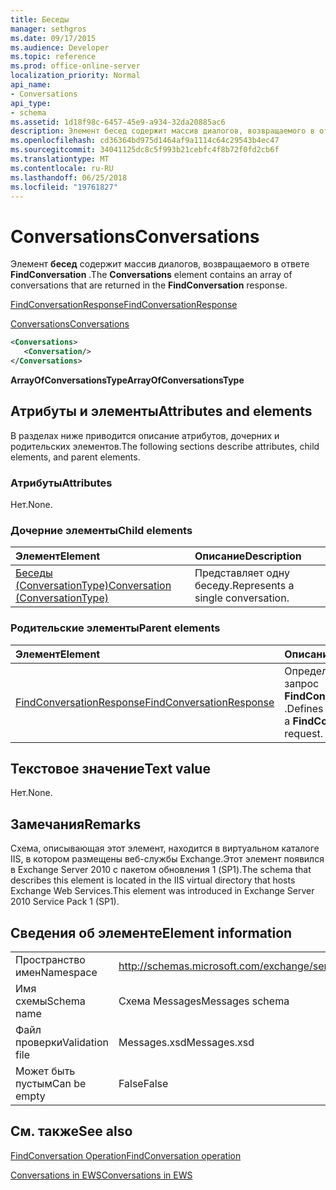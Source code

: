 ```yaml
---
title: Беседы
manager: sethgros
ms.date: 09/17/2015
ms.audience: Developer
ms.topic: reference
ms.prod: office-online-server
localization_priority: Normal
api_name:
- Conversations
api_type:
- schema
ms.assetid: 1d18f98c-6457-45e9-a934-32da20885ac6
description: Элемент бесед содержит массив диалогов, возвращаемого в ответе FindConversation.
ms.openlocfilehash: cd36364bd975d1464af9a1114c64c29543b4ec47
ms.sourcegitcommit: 34041125dc8c5f993b21cebfc4f8b72f0fd2cb6f
ms.translationtype: MT
ms.contentlocale: ru-RU
ms.lasthandoff: 06/25/2018
ms.locfileid: "19761827"
---
```

# <a name="conversations"></a><span data-ttu-id="f604b-103">Conversations</span><span class="sxs-lookup"><span data-stu-id="f604b-103">Conversations</span></span>

<span data-ttu-id="f604b-104">Элемент **бесед** содержит массив диалогов, возвращаемого в ответе **FindConversation** .</span><span class="sxs-lookup"><span data-stu-id="f604b-104">The **Conversations** element contains an array of conversations that are returned in the **FindConversation** response.</span></span> 
  
[<span data-ttu-id="f604b-105">FindConversationResponse</span><span class="sxs-lookup"><span data-stu-id="f604b-105">FindConversationResponse</span></span>](findconversationresponse.md)
  
[<span data-ttu-id="f604b-106">Conversations</span><span class="sxs-lookup"><span data-stu-id="f604b-106">Conversations</span></span>](conversations-ex15websvcsotherref.md)
  
```xml
<Conversations>
   <Conversation/>
</Conversations>
```

 <span data-ttu-id="f604b-107">**ArrayOfConversationsType**</span><span class="sxs-lookup"><span data-stu-id="f604b-107">**ArrayOfConversationsType**</span></span>
## <a name="attributes-and-elements"></a><span data-ttu-id="f604b-108">Атрибуты и элементы</span><span class="sxs-lookup"><span data-stu-id="f604b-108">Attributes and elements</span></span>

<span data-ttu-id="f604b-109">В разделах ниже приводится описание атрибутов, дочерних и родительских элементов.</span><span class="sxs-lookup"><span data-stu-id="f604b-109">The following sections describe attributes, child elements, and parent elements.</span></span>
  
### <a name="attributes"></a><span data-ttu-id="f604b-110">Атрибуты</span><span class="sxs-lookup"><span data-stu-id="f604b-110">Attributes</span></span>

<span data-ttu-id="f604b-111">Нет.</span><span class="sxs-lookup"><span data-stu-id="f604b-111">None.</span></span>
  
### <a name="child-elements"></a><span data-ttu-id="f604b-112">Дочерние элементы</span><span class="sxs-lookup"><span data-stu-id="f604b-112">Child elements</span></span>

|<span data-ttu-id="f604b-113">**Элемент**</span><span class="sxs-lookup"><span data-stu-id="f604b-113">**Element**</span></span>|<span data-ttu-id="f604b-114">**Описание**</span><span class="sxs-lookup"><span data-stu-id="f604b-114">**Description**</span></span>|
|:-----|:-----|
|[<span data-ttu-id="f604b-115">Беседы (ConversationType)</span><span class="sxs-lookup"><span data-stu-id="f604b-115">Conversation (ConversationType)</span></span>](conversation-conversationtype.md) <br/> |<span data-ttu-id="f604b-116">Представляет одну беседу.</span><span class="sxs-lookup"><span data-stu-id="f604b-116">Represents a single conversation.</span></span>  <br/> |
   
### <a name="parent-elements"></a><span data-ttu-id="f604b-117">Родительские элементы</span><span class="sxs-lookup"><span data-stu-id="f604b-117">Parent elements</span></span>

|<span data-ttu-id="f604b-118">**Элемент**</span><span class="sxs-lookup"><span data-stu-id="f604b-118">**Element**</span></span>|<span data-ttu-id="f604b-119">**Описание**</span><span class="sxs-lookup"><span data-stu-id="f604b-119">**Description**</span></span>|
|:-----|:-----|
|[<span data-ttu-id="f604b-120">FindConversationResponse</span><span class="sxs-lookup"><span data-stu-id="f604b-120">FindConversationResponse</span></span>](findconversationresponse.md) <br/> |<span data-ttu-id="f604b-121">Определяет ответ на запрос **FindConversation** .</span><span class="sxs-lookup"><span data-stu-id="f604b-121">Defines a response to a **FindConversation** request.</span></span>  <br/> |
   
## <a name="text-value"></a><span data-ttu-id="f604b-122">Текстовое значение</span><span class="sxs-lookup"><span data-stu-id="f604b-122">Text value</span></span>

<span data-ttu-id="f604b-123">Нет.</span><span class="sxs-lookup"><span data-stu-id="f604b-123">None.</span></span>
  
## <a name="remarks"></a><span data-ttu-id="f604b-124">Замечания</span><span class="sxs-lookup"><span data-stu-id="f604b-124">Remarks</span></span>

<span data-ttu-id="f604b-125">Схема, описывающая этот элемент, находится в виртуальном каталоге IIS, в котором размещены веб-службы Exchange.Этот элемент появился в Exchange Server 2010 с пакетом обновления 1 (SP1).</span><span class="sxs-lookup"><span data-stu-id="f604b-125">The schema that describes this element is located in the IIS virtual directory that hosts Exchange Web Services.This element was introduced in Exchange Server 2010 Service Pack 1 (SP1).</span></span>
  
## <a name="element-information"></a><span data-ttu-id="f604b-126">Сведения об элементе</span><span class="sxs-lookup"><span data-stu-id="f604b-126">Element information</span></span>

|||
|:-----|:-----|
|<span data-ttu-id="f604b-127">Пространство имен</span><span class="sxs-lookup"><span data-stu-id="f604b-127">Namespace</span></span>  <br/> |http://schemas.microsoft.com/exchange/services/2006/messages  <br/> |
|<span data-ttu-id="f604b-128">Имя схемы</span><span class="sxs-lookup"><span data-stu-id="f604b-128">Schema name</span></span>  <br/> |<span data-ttu-id="f604b-129">Схема Messages</span><span class="sxs-lookup"><span data-stu-id="f604b-129">Messages schema</span></span>  <br/> |
|<span data-ttu-id="f604b-130">Файл проверки</span><span class="sxs-lookup"><span data-stu-id="f604b-130">Validation file</span></span>  <br/> |<span data-ttu-id="f604b-131">Messages.xsd</span><span class="sxs-lookup"><span data-stu-id="f604b-131">Messages.xsd</span></span>  <br/> |
|<span data-ttu-id="f604b-132">Может быть пустым</span><span class="sxs-lookup"><span data-stu-id="f604b-132">Can be empty</span></span>  <br/> |<span data-ttu-id="f604b-133">False</span><span class="sxs-lookup"><span data-stu-id="f604b-133">False</span></span>  <br/> |
   
## <a name="see-also"></a><span data-ttu-id="f604b-134">См. также</span><span class="sxs-lookup"><span data-stu-id="f604b-134">See also</span></span>



[<span data-ttu-id="f604b-135">FindConversation Operation</span><span class="sxs-lookup"><span data-stu-id="f604b-135">FindConversation operation</span></span>](findconversation-operation.md)


[<span data-ttu-id="f604b-136">Conversations in EWS</span><span class="sxs-lookup"><span data-stu-id="f604b-136">Conversations in EWS</span></span>](http://msdn.microsoft.com/library/91e64629-db6c-4c94-9dcb-d386232e8467%28Office.15%29.aspx)

